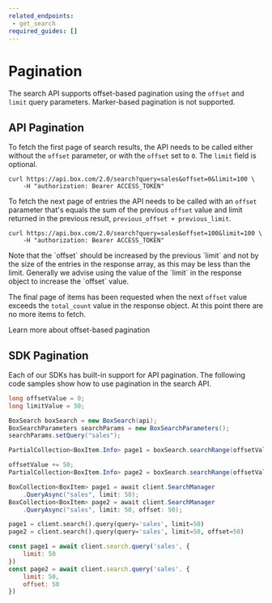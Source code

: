 ```yaml
---
related_endpoints:
 - get_search
required_guides: []
---
```


# Pagination

The search API supports offset-based pagination using the `offset` and `limit`
query parameters. Marker-based pagination is not supported.

## API Pagination

To fetch the first page of search results, the API needs to be called
either without the `offset` parameter, or with the `offset` set to `0`. The
`limit` field is optional.

```curl
curl https://api.box.com/2.0/search?query=sales&offset=0&limit=100 \
    -H "authorization: Bearer ACCESS_TOKEN"
```

To fetch the next page of entries the API needs to be called with
an `offset` parameter that's equals the sum of the previous `offset` value and
limit returned in the previous result, `previous_offset + previous_limit`.

```curl
curl https://api.box.com/2.0/search?query=sales&offset=100&limit=100 \
    -H "authorization: Bearer ACCESS_TOKEN"
```

<Message type='notice'>
  Note that the `offset` should be increased by the previous `limit` and not by
  the size of the entries in the response array, as this may be less than the
  limit. Generally we advise using the value of the `limit` in the response
  object to increase the `offset` value.
</Message>

The final page of items has been requested when the next `offset` value exceeds
the `total_count` value in the response object. At this point there are no more
items to fetch.

<CTA to="g://api-calls/pagination/offset-based">
  Learn more about offset-based pagination
</CTA>

## SDK Pagination

Each of our SDKs has built-in support for API pagination. The following code
samples show how to use pagination in the search API.

<Tabs>
 <Tab title='Java'>

```java
long offsetValue = 0;
long limitValue = 50;

BoxSearch boxSearch = new BoxSearch(api);
BoxSearchParameters searchParams = new BoxSearchParameters();
searchParams.setQuery("sales");

PartialCollection<BoxItem.Info> page1 = boxSearch.searchRange(offsetValue, limitValue, searchParams);

offsetValue += 50;
PartialCollection<BoxItem.Info> page2 = boxSearch.searchRange(offsetValue, limitValue, searchParams);
```

 </Tab>
 <Tab title='.NET'>

```csharp
BoxCollection<BoxItem> page1 = await client.SearchManager
    .QueryAsync("sales", limit: 50);
BoxCollection<BoxItem> page2 = await client.SearchManager
    .QueryAsync("sales", limit: 50, offset: 50);
```

 </Tab>
 <Tab title='Python'>

```python
page1 = client.search().query(query='sales', limit=50)
page2 = client.search().query(query='sales', limit=50, offset=50)
```

 </Tab>
 <Tab title='Node'>

```js
const page1 = await client.search.query('sales', {
    limit: 50
})
const page2 = await client.search.query('sales'. {
    limit: 50,
    offset: 50
})
```

 </Tab>
</Tabs>

